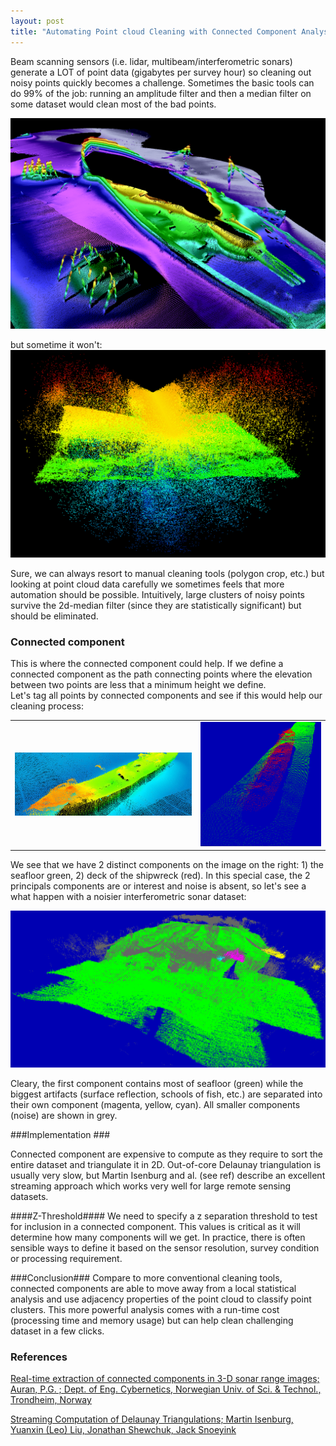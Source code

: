 ```yaml
--- 
layout: post
title: "Automating Point cloud Cleaning with Connected Component Analysis"
---
```


Beam scanning sensors (i.e. lidar, multibeam/interferometric sonars) generate a LOT of point data (gigabytes per survey hour) so cleaning out noisy points quickly becomes a challenge. Sometimes the basic tools can do 99% of the job: running an amplitude filter and then a median filter on some dataset would clean most of the bad points.

![](/assets/images/arizona-cropped.png)


but sometime it won't:
![](/assets/images/noisy-mb.jpg)


Sure, we can always resort to manual cleaning tools (polygon crop, etc.) but looking at point cloud data carefully we sometimes feels that  more automation should be possible. Intuitively, large clusters of noisy points survive the 2d-median filter (since they are statistically significant) but should be eliminated. 

### Connected component ###

This is where the connected component could help. If we define a connected component as the path connecting points where the elevation between two points are less that a minimum height we define.   
Let's tag all points by connected components and see if this would help our cleaning process:

<table>
<tr><td><img src="/assets/images/boat-colors.jpg"/></td>
<td><img src="/assets/images/boat-2-comp.png" /></td></tr>
</table>

We see that we have 2 distinct components on the image on the right: 1) the seafloor green, 2) deck of the shipwreck (red). In this special case, the 2 principals components are or interest and noise is absent, so let's see a what happen with a noisier interferometric sonar dataset:

![](/assets/images/noisy-cloud.png)

Cleary, the first component contains most of seafloor (green) while the biggest artifacts (surface reflection, schools of fish, etc.) are separated into their own component (magenta, yellow, cyan). All smaller components (noise) are shown in grey.


###Implementation ###

Connected component are expensive to compute as they require to sort the entire dataset and triangulate it in 2D. Out-of-core Delaunay triangulation is usually very slow, but Martin Isenburg and al. (see ref) describe an excellent streaming approach which works very well for large remote sensing datasets.  


####Z-Threshold####
We need to specify a z separation threshold to test for inclusion in a connected component. This values is critical as it will determine how many components will we get. In practice, there is often sensible ways to define it based on the sensor resolution, survey condition or processing requirement.    


###Conclusion###
Compare to more conventional cleaning tools, connected components are able to move away from a local statistical analysis and use adjacency properties of the point cloud to classify point clusters. This more powerful analysis comes with a run-time cost (processing time and memory usage) but can help clean challenging dataset in a few clicks.   


### References ###

[Real-time extraction of connected components in 3-D sonar range images; Auran, P.G. ; Dept. of Eng. Cybernetics, Norwegian Univ. of Sci. & Technol., Trondheim, Norway]( http://ieeexplore.ieee.org/xpl/articleDetails.jsp?arnumber=517131 )

[Streaming Computation of Delaunay Triangulations; Martin Isenburg, Yuanxin (Leo) Liu, Jonathan Shewchuk,     Jack Snoeyink](http://www.cs.unc.edu/~isenburg/sd/)



 